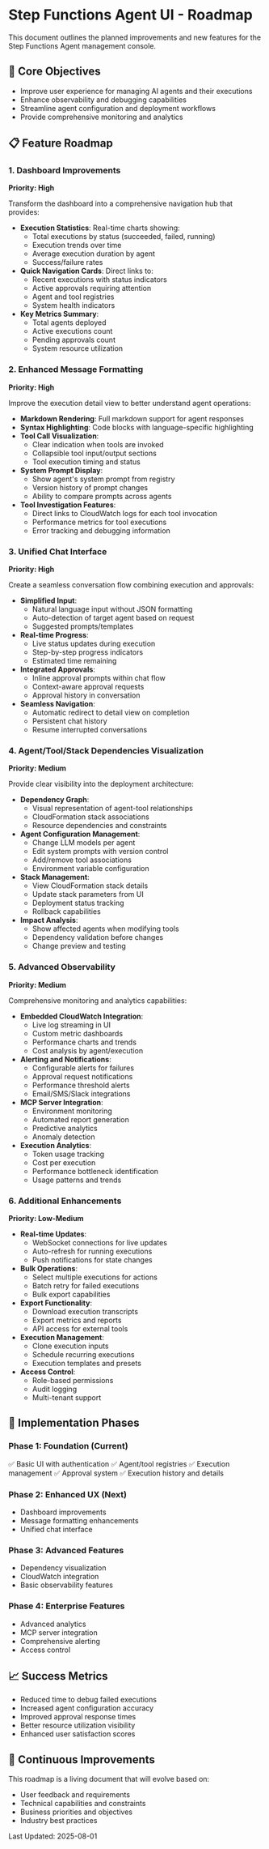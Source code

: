 # Step Functions Agent UI - Roadmap

This document outlines the planned improvements and new features for the Step Functions Agent management console.

## 🎯 Core Objectives

- Improve user experience for managing AI agents and their executions
- Enhance observability and debugging capabilities
- Streamline agent configuration and deployment workflows
- Provide comprehensive monitoring and analytics

## 📋 Feature Roadmap

### 1. Dashboard Improvements
**Priority: High**

Transform the dashboard into a comprehensive navigation hub that provides:
- **Execution Statistics**: Real-time charts showing:
  - Total executions by status (succeeded, failed, running)
  - Execution trends over time
  - Average execution duration by agent
  - Success/failure rates
- **Quick Navigation Cards**: Direct links to:
  - Recent executions with status indicators
  - Active approvals requiring attention
  - Agent and tool registries
  - System health indicators
- **Key Metrics Summary**:
  - Total agents deployed
  - Active executions count
  - Pending approvals count
  - System resource utilization

### 2. Enhanced Message Formatting
**Priority: High**

Improve the execution detail view to better understand agent operations:
- **Markdown Rendering**: Full markdown support for agent responses
- **Syntax Highlighting**: Code blocks with language-specific highlighting
- **Tool Call Visualization**:
  - Clear indication when tools are invoked
  - Collapsible tool input/output sections
  - Tool execution timing and status
- **System Prompt Display**:
  - Show agent's system prompt from registry
  - Version history of prompt changes
  - Ability to compare prompts across agents
- **Tool Investigation Features**:
  - Direct links to CloudWatch logs for each tool invocation
  - Performance metrics for tool executions
  - Error tracking and debugging information

### 3. Unified Chat Interface
**Priority: High**

Create a seamless conversation flow combining execution and approvals:
- **Simplified Input**: 
  - Natural language input without JSON formatting
  - Auto-detection of target agent based on request
  - Suggested prompts/templates
- **Real-time Progress**:
  - Live status updates during execution
  - Step-by-step progress indicators
  - Estimated time remaining
- **Integrated Approvals**:
  - Inline approval prompts within chat flow
  - Context-aware approval requests
  - Approval history in conversation
- **Seamless Navigation**:
  - Automatic redirect to detail view on completion
  - Persistent chat history
  - Resume interrupted conversations

### 4. Agent/Tool/Stack Dependencies Visualization
**Priority: Medium**

Provide clear visibility into the deployment architecture:
- **Dependency Graph**:
  - Visual representation of agent-tool relationships
  - CloudFormation stack associations
  - Resource dependencies and constraints
- **Agent Configuration Management**:
  - Change LLM models per agent
  - Edit system prompts with version control
  - Add/remove tool associations
  - Environment variable configuration
- **Stack Management**:
  - View CloudFormation stack details
  - Update stack parameters from UI
  - Deployment status tracking
  - Rollback capabilities
- **Impact Analysis**:
  - Show affected agents when modifying tools
  - Dependency validation before changes
  - Change preview and testing

### 5. Advanced Observability
**Priority: Medium**

Comprehensive monitoring and analytics capabilities:
- **Embedded CloudWatch Integration**:
  - Live log streaming in UI
  - Custom metric dashboards
  - Performance charts and trends
  - Cost analysis by agent/execution
- **Alerting and Notifications**:
  - Configurable alerts for failures
  - Approval request notifications
  - Performance threshold alerts
  - Email/SMS/Slack integrations
- **MCP Server Integration**:
  - Environment monitoring
  - Automated report generation
  - Predictive analytics
  - Anomaly detection
- **Execution Analytics**:
  - Token usage tracking
  - Cost per execution
  - Performance bottleneck identification
  - Usage patterns and trends

### 6. Additional Enhancements
**Priority: Low-Medium**

- **Real-time Updates**:
  - WebSocket connections for live updates
  - Auto-refresh for running executions
  - Push notifications for state changes
- **Bulk Operations**:
  - Select multiple executions for actions
  - Batch retry for failed executions
  - Bulk export capabilities
- **Export Functionality**:
  - Download execution transcripts
  - Export metrics and reports
  - API access for external tools
- **Execution Management**:
  - Clone execution inputs
  - Schedule recurring executions
  - Execution templates and presets
- **Access Control**:
  - Role-based permissions
  - Audit logging
  - Multi-tenant support

## 🚀 Implementation Phases

### Phase 1: Foundation (Current)
✅ Basic UI with authentication
✅ Agent/tool registries
✅ Execution management
✅ Approval system
✅ Execution history and details

### Phase 2: Enhanced UX (Next)
- Dashboard improvements
- Message formatting enhancements
- Unified chat interface

### Phase 3: Advanced Features
- Dependency visualization
- CloudWatch integration
- Basic observability features

### Phase 4: Enterprise Features
- Advanced analytics
- MCP server integration
- Comprehensive alerting
- Access control

## 📈 Success Metrics

- Reduced time to debug failed executions
- Increased agent configuration accuracy
- Improved approval response times
- Better resource utilization visibility
- Enhanced user satisfaction scores

## 🔄 Continuous Improvements

This roadmap is a living document that will evolve based on:
- User feedback and requirements
- Technical capabilities and constraints
- Business priorities and objectives
- Industry best practices

Last Updated: 2025-08-01